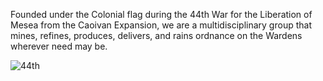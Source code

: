 Founded under the Colonial flag during the 44th War for the Liberation of Mesea from the Caoivan Expansion, we are a multidisciplinary group that mines, refines, produces, delivers, and rains ordnance on the Wardens wherever need may be.

![44th](44th/assets/44th.png)
